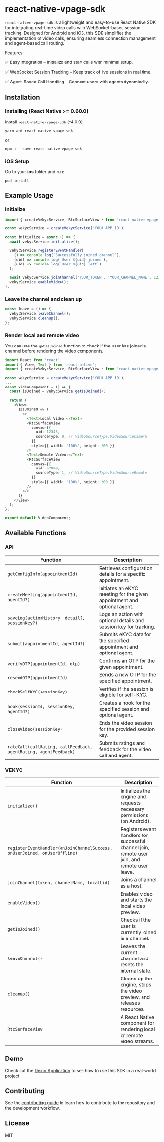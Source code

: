 # react-native-vpage-sdk

`react-native-vpage-sdk` is a lightweight and easy-to-use React Native SDK for integrating real-time video calls with WebSocket-based session tracking. Designed for Android and iOS, this SDK simplifies the implementation of video calls, ensuring seamless connection management and agent-based call routing.

Features:

✅ Easy Integration – Initialize and start calls with minimal setup.

✅ WebSocket Session Tracking – Keep track of live sessions in real time.

✅ Agent-Based Call Handling – Connect users with agents dynamically.

## Installation

### Installing (React Native >= 0.60.0)

Install `react-native-vpage-sdk` (^4.0.0):

```shell script
yarn add react-native-vpage-sdk
```

or

```shell script
npm i --save react-native-vpage-sdk
```

### iOS Setup

Go to your **ios** folder and run:

```shell script
pod install
```

## Example Usage

### Initialize

```typescript
import { createVekycService, RtcSurfaceView } from 'react-native-vpage-sdk';

const vekycService = createVekycService('YOUR_APP_ID');

const initialize = async () => {
  await vekycService.initialize();

  vekycService.registerEventHandler(
    () => console.log(`Successfully joined channel`),
    (uid) => console.log(`User ${uid} joined`),
    (uid) => console.log(`User ${uid} left`)
  );

  await vekycService.joinChannel('YOUR_TOKEN', 'YOUR_CHANNEL_NAME', 12345);
  vekycService.enableVideo();
};
```

### Leave the channel and clean up

```typescript
const leave = () => {
  vekycService.leaveChannel();
  vekycService.cleanup();
};
```

### Render local and remote video

You can use the `getIsJoined` function to check if the user has joined a channel before rendering the video components.

```typescript
import React from 'react';
import { View, Text } from 'react-native';
import { createVekycService, RtcSurfaceView } from 'react-native-vpage-sdk';

const vekycService = createVekycService('YOUR_APP_ID');
...
const VideoComponent = () => {
  const isJoined = vekycService.getIsJoined();

  return (
    <View>
      {isJoined && (
        <>
          <Text>Local Video:</Text>
          <RtcSurfaceView
            canvas={{
              uid: 12345,
              sourceType: 0, // VideoSourceType.VideoSourceCamera
            }}
            style={{ width: '100%', height: 200 }}
          />
          <Text>Remote Video:</Text>
          <RtcSurfaceView
            canvas={{
              uid: 67890,
              sourceType: 1, // VideoSourceType.VideoSourceRemote
            }}
            style={{ width: '100%', height: 200 }}
          />
        </>
      )}
    </View>
  );
};

export default VideoComponent;
```

## Available Functions

### API

| Function                                                         | Description                                                             |
|------------------------------------------------------------------|-------------------------------------------------------------------------|
| `getConfigInfo(appointmentId)`                                   | Retrieves configuration details for a specific appointment.             |
| `createMeeting(appointmentId, agentId?)`                         | Initiates an eKYC meeting for the given appointment and optional agent. |
| `saveLog(actionHistory, detail?, sessionKey?)`                   | Logs an action with optional details and session key for tracking.      |
| `submit(appointmentId, agentId?)`                                | Submits eKYC data for the specified appointment and optional agent.     |
| `verifyOTP(appointmentId, otp)`                                  | Confirms an OTP for the given appointment.                              |
| `resendOTP(appointmentId)`                                       | Sends a new OTP for the specified appointment.                          |
| `checkSelfKYC(sessionKey)`                                       | Verifies if the session is eligible for self-KYC.                       |
| `hook(sessionId, sessionKey, agentId?)`                          | Creates a hook for the specified session and optional agent.            |
| `closeVideo(sessionKey)`                                         | Ends the video session for the provided session key.                    |
| `rateCall(callRating, callFeedback, agentRating, agentFeedback)` | Submits ratings and feedback for the video call and agent.              |

### VEKYC

| Function                                                                  | Description                                                                                    |
|---------------------------------------------------------------------------|------------------------------------------------------------------------------------------------|
| `initialize()`                                                            | Initializes the engine and requests necessary permissions (on Android).                        |
| `registerEventHandler(onJoinChannelSuccess, onUserJoined, onUserOffline)` | Registers event handlers for successful channel join, remote user join, and remote user leave. |
| `joinChannel(token, channelName, localUid)`                               | Joins a channel as a host.                                                                     |
| `enableVideo()`                                                           | Enables video and starts the local video preview.                                              |
| `getIsJoined()`                                                           | Checks if the user is currently joined in a channel.                                           |
| `leaveChannel()`                                                          | Leaves the current channel and resets the internal state.                                      |
| `cleanup()`                                                               | Cleans up the engine, stops the video preview, and releases resources.                         |
| `RtcSurfaceView`                                                          | A React Native component for rendering local or remote video streams.                          |

## Demo

Check out the [Demo Application](https://github.com/Nerdya/my-video-app) to see how to use this SDK in a real-world project.

## Contributing

See the [contributing guide](CONTRIBUTING.md) to learn how to contribute to the repository and the development workflow.

## License

MIT
